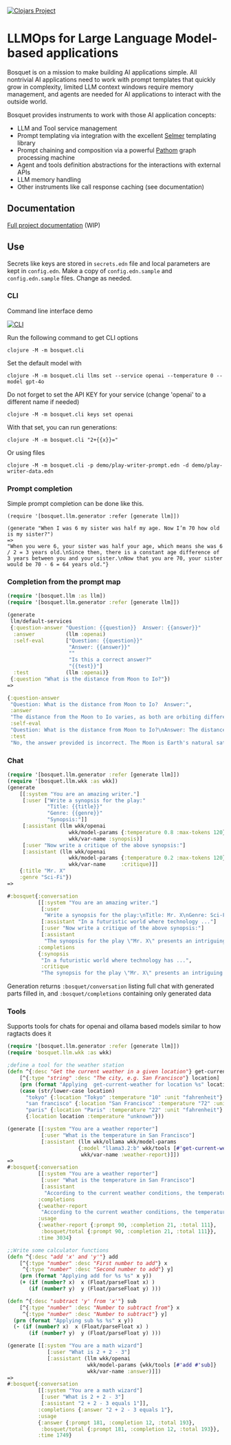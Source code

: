 [![Clojars Project](https://img.shields.io/clojars/v/io.github.zmedelis/bosquet.svg)](https://clojars.org/io.github.zmedelis/bosquet)

# LLMOps for Large Language Model-based applications

Bosquet is on a mission to make building AI applications simple. All nontrivial AI applications need to work with prompt templates that quickly grow in complexity, limited LLM context windows require memory management, and agents are needed for AI applications to interact with the outside world.

Bosquet provides instruments to work with those AI application concepts:

- LLM and Tool service management
- Prompt templating via integration with the excellent [Selmer](https://github.com/yogthos/Selmer) templating library
- Prompt chaining and composition via a powerful [Pathom](https://pathom3.wsscode.com/) graph processing machine
- Agent and tools definition abstractions for the interactions with external APIs
- LLM memory handling
- Other instruments like call response caching (see documentation)

## Documentation

[Full project documentation](https://zmedelis.github.io/bosquet/) (WIP)

## Use

Secrets like keys are stored in `secrets.edn` file and local parameters are kept in `config.edn`. Make a copy of `config.edn.sample` and `config.edn.sample` files. Change as needed.

### CLI

Command line interface demo

[![CLI](https://img.youtube.com/vi/ywlNGiD9gCg/0.jpg)](https://www.youtube.com/watch?v=ywlNGiD9gCg)

Run the following command to get CLI options

```
clojure -M -m bosquet.cli
```

Set the default model with

```
clojure -M -m bosquet.cli llms set --service openai --temperature 0 --model gpt-4o
```

Do not forget to set the API KEY for your service (change 'openai' to a different name if needed)

```
clojure -M -m bosquet.cli keys set openai
```

With that set, you can run generations:

```
clojure -M -m bosquet.cli "2+{{x}}="
```

Or using files

```
clojure -M -m bosquet.cli -p demo/play-writer-prompt.edn -d demo/play-writer-data.edn
```

### Prompt completion

Simple prompt completion can be done like this.

```colojure
(require '[bosquet.llm.generator :refer [generate llm]])

(generate "When I was 6 my sister was half my age. Now I’m 70 how old is my sister?")
=>
"When you were 6, your sister was half your age, which means she was 6 / 2 = 3 years old.\nSince then, there is a constant age difference of 3 years between you and your sister.\nNow that you are 70, your sister would be 70 - 6 = 64 years old."}
```

### Completion from the prompt map

```clojure
(require '[bosquet.llm :as llm])
(require '[bosquet.llm.generator :refer [generate llm]])

(generate
 llm/default-services
 {:question-answer "Question: {{question}}  Answer: {{answer}}"
  :answer          (llm :openai)
  :self-eval       ["Question: {{question}}"
                    "Answer: {{answer}}"
                    ""
                    "Is this a correct answer?"
                    "{{test}}"]
  :test            (llm :openai)}
 {:question "What is the distance from Moon to Io?"})
=>

{:question-answer
 "Question: What is the distance from Moon to Io?  Answer:",
 :answer
 "The distance from the Moon to Io varies, as both are orbiting different bodies. On average, the distance between the Moon and Io is approximately 760,000 kilometers (470,000 miles). However, this distance can change due to the elliptical nature of their orbits.",
 :self-eval
 "Question: What is the distance from Moon to Io?\nAnswer: The distance from the Moon to Io varies, as both are orbiting different bodies. On average, the distance between the Moon and Io is approximately 760,000 kilometers (470,000 miles). However, this distance can change due to the elliptical nature of their orbits.\n\nIs this a correct answer?",
 :test
 "No, the answer provided is incorrect. The Moon is Earth's natural satellite, while Io is one of Jupiter's moons. Therefore, the distance between the Moon and Io can vary significantly depending on their relative positions in their respective orbits around Earth and Jupiter."}

```

### Chat

```clojure
(require '[bosquet.llm.generator :refer [generate llm]])
(require '[bosquet.llm.wkk :as wkk])
(generate
    [[:system "You are an amazing writer."]
     [:user ["Write a synopsis for the play:"
             "Title: {{title}}"
             "Genre: {{genre}}"
             "Synopsis:"]]
     [:assistant (llm wkk/openai
                    wkk/model-params {:temperature 0.8 :max-tokens 120}
                    wkk/var-name :synopsis)]
     [:user "Now write a critique of the above synopsis:"]
     [:assistant (llm wkk/openai
                    wkk/model-params {:temperature 0.2 :max-tokens 120}
                    wkk/var-name     :critique)]]
    {:title "Mr. X"
    :genre "Sci-Fi"})
=>

#:bosquet{:conversation
          [[:system "You are an amazing writer."]
           [:user
            "Write a synopsis for the play:\nTitle: Mr. X\nGenre: Sci-Fi\nSynopsis:"]
           [:assistant "In a futuristic world where technology ..."]
           [:user "Now write a critique of the above synopsis:"]
           [:assistant
            "The synopsis for the play \"Mr. X\" presents an intriguing premise ..."]],
          :completions
          {:synopsis
           "In a futuristic world where technology has ...",
           :critique
           "The synopsis for the play \"Mr. X\" presents an intriguing premise set ..."}}
```

Generation returns `:bosquet/conversation` listing full chat with generated parts filled in, and `:bosquet/completions` containing only generated data

### Tools

Supports tools for chats for openai and ollama based models similar to how ragtacts does it

```clojure
(require '[bosquet.llm.generator :refer [generate llm]])
(require 'bosquet.llm.wkk :as wkk)

;define a tool for the weather station
(defn ^{:desc "Get the current weather in a given location"} get-current-weather
    [^{:type "string" :desc "The city, e.g. San Francisco"} location]
    (prn (format "Applying  get-current-weather for location %s" location))
    (case (str/lower-case location)
      "tokyo" {:location "Tokyo" :temperature "10" :unit "fahrenheit"}
      "san francisco" {:location "San Francisco" :temperature "72" :unit "fahrenheit"}
      "paris" {:location "Paris" :temperature "22" :unit "fahrenheit"}
      {:location location :temperature "unknown"}))

(generate [[:system "You are a weather reporter"]
           [:user "What is the temperature in San Francisco"]
           [:assistant (llm wkk/ollama wkk/model-params
                       {:model "llama3.2:b" wkk/tools [#'get-current-weather]}
                        wkk/var-name :weather-report)]])
=>
#:bosquet{:conversation
          [[:system "You are a weather reporter"]
           [:user "What is the temperature in San Francisco"]
           [:assistant
            "According to the current weather conditions, the temperature in San Francisco is 72°F (Fahrenheit)."]],
          :completions
          {:weather-report
           "According to the current weather conditions, the temperature in San Francisco is 72°F (Fahrenheit)."},
          :usage
          {:weather-report {:prompt 90, :completion 21, :total 111},
           :bosquet/total {:prompt 90, :completion 21, :total 111}},
          :time 3034}

;;Write some calculator functions
(defn ^{:desc "add 'x' and 'y'"} add
    [^{:type "number" :desc "First number to add"} x
     ^{:type "number" :desc "Second number to add"} y]
    (prn (format "Applying add for %s %s" x y))
    (+ (if (number? x)  x (Float/parseFloat x) )
       (if (number? y)  y (Float/parseFloat y) )))

(defn ^{:desc "subtract 'y' from 'x'"} sub
    [^{:type "number" :desc "Number to subtract from"} x
     ^{:type "number" :desc "Number to subtract"} y]
  (prn (format "Applying sub %s %s" x y))
  (- (if (number? x)  x (Float/parseFloat x) )
       (if (number? y)  y (Float/parseFloat y) )))

(generate [[:system "You are a math wizard"]
             [:user "What is 2 + 2 - 3"]
             [:assistant (llm wkk/openai
                          wkk/model-params {wkk/tools [#'add #'sub]}
                          wkk/var-name :answer)]])
=>
#:bosquet{:conversation
          [[:system "You are a math wizard"]
           [:user "What is 2 + 2 - 3"]
           [:assistant "2 + 2 - 3 equals 1"]],
          :completions {:answer "2 + 2 - 3 equals 1"},
          :usage
          {:answer {:prompt 181, :completion 12, :total 193},
           :bosquet/total {:prompt 181, :completion 12, :total 193}},
          :time 1749}
```
